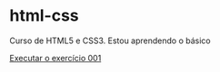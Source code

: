 # html-css
 Curso de HTML5 e CSS3.
 Estou aprendendo o básico

<a href="https://arthurferreira01.github.io/html-css/exercícios/ex001/index.html/"> Executar o exercício 001</a>